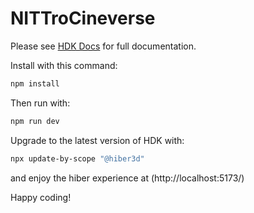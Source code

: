 # NITTroCineverse


Please see [HDK Docs](https://developer.hiber3d.com/docs/) for full documentation.

Install with this command:

```bash
npm install
```

Then run with:

```bash
npm run dev
```

Upgrade to the latest version of HDK with:

```bash
npx update-by-scope "@hiber3d"
```

and enjoy the hiber experience at
(http://localhost:5173/)

Happy coding!
